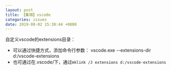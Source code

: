 ```yaml
---
layout: post
title: 【集锦】vscode
categories: issues
date: 2019-08-02 15:38:44 +0800
---
```


自定义vscode的extensions目录：
- 可以通过快捷方式，添加命令行参数： vscode.exe --extensions-dir d:/vscode-extensions
- 也可通过在.vscode/下，通过`mklink /J extensions d:/vscode-extensions`
